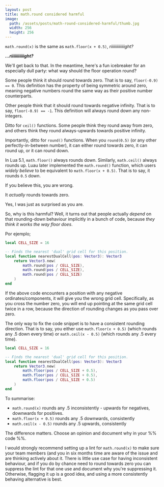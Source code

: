 ```yaml
---
layout: post
title: math.round considered harmful
image:
  path: /assets/posts/math-round-considered-harmful/thumb.jpg
  width: 256
  height: 256
---
```


`math.round(x)` is the same as `math.floor(x + 0.5)`, *riiiiiiiiiiiiight?*

***...riiiiiiiiiiight?***

We'll get back to that. In the meantime, here's a fun icebreaker for an especially dull party: what way should the floor operation round?

Some people think it should round towards zero. That is to say, `floor(-0.9) == 0`. This definition has the property of being symmetric around zero, meaning negative numbers round the same way as their positive number counterparts.

Other people think that it should round towards negative infinity. That is to say, `floor(-0.9) == -1`. This definition will always round down any non-integers.

Ditto for `ceil()` functions. Some people think they round away from zero, and others think they round always-upwards towards positive infinity.

Importantly, ditto for `round()` functions. When you `round(0.5)` (or any other perfectly-in-between number), it can either round towards zero, it can round up, or it can round down.

In Lua 5.1, `math.floor()` always rounds down. Similarly, `math.ceil()` always rounds up. Luau later implemented the `math.round()` function, which users *widely believe* to be equivalent to `math.floor(x + 0.5)`. That is to say, it rounds `0.5` down.

If you believe this, you are wrong. 

It *actually* rounds towards zero.

Yes, I was just as surprised as you are.

So, why is this harmful? Well, it turns out that people actually *depend* on that rounding-down behaviour implicitly in a bunch of code, because *they think it works the way floor does*.

Por ejemplo;

```lua
local CELL_SIZE = 16

-- Finds the nearest 'dual' grid cell for this position.
local function nearestDualCell(pos: Vector3): Vector3
	return Vector3.new(
		math.round(pos / CELL_SIZE),
		math.round(pos / CELL_SIZE),
		math.round(pos / CELL_SIZE)
	)
end
```

If the above code encounters a position with any negative ordinates/components, it will give you the wrong grid cell. Specifically, as you cross the number zero, you will end up pointing at the same grid cell twice in a row, because the direction of rounding changes as you pass over zero.

The only way to fix the code snippet is to have a consistent rounding direction. That is to say, you either use `math.floor(x + 0.5)` (which rounds any .5 down every time) or `math.ceil(x - 0.5)` (which rounds any .5 every time).

```lua
local CELL_SIZE = 16

-- Finds the nearest 'dual' grid cell for this position.
local function nearestDualCell(pos: Vector3): Vector3
	return Vector3.new(
		math.floor(pos / CELL_SIZE + 0.5),
		math.floor(pos / CELL_SIZE + 0.5),
		math.floor(pos / CELL_SIZE + 0.5)
	)
end
```

To summarise:

- `math.round(x)` rounds any .5 inconsistently - upwards for negatives, downwards for positives.
- `math.floor(x + 0.5)` rounds any .5 downwards, consistently
- `math.ceil(x - 0.5)` rounds any .5 upwards, consistently

The difference matters. Choose an opinion and document why in your %% code %%.

I would strongly recommend setting up a lint for `math.round(x)` to make sure your team members (and you in six months time are aware of the issue and are thinking actively about it. There is little use case for having inconsistent behaviour, and if you do by chance need to round towards zero you can suppress the lint for that one use and document why you're suppressing it. Otherwise, flagging it up is a good idea, and using a more consistently behaving alternative is best.